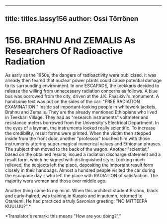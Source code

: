 
---

title: titles.lassy156
author: Ossi Törrönen
---


    
# 156. BRAHNU And ZEMALIS As Researchers Of Radioactive Radiation

As early as the 1950s, the dangers of radioactivity were publicized. It was already then feared that nuclear power plants could cause potential damage to its surrounding environment. In one ESCAPADE, the teekkaris decided to release the willing from unnecessary radiation concerns as follows. A blue bus was borrowed from the city, driven at the J.K. Paasikivi's monument. A handsome text was put on the sides of the car: "FREE RADIATION EXAMINATION." Inside sat important-looking people in whitework jackets, Brahnu and Zemalis. They are the already mentioned Ethiopians who lived in Teekkari Village. They had as "research instruments" voltmeter and resistance meters borrowed from the University's Electrical Department. In the eyes of a layman, the instruments looked really scientific. To increase the credibility, result forms were printed. When the victim then stepped inside from the front door, another "professor" touched him with those instruments uttering super-magical numerical values and Ethiopian phrases. The subject then moved to the back of the wagon. Another "scientist," based on the obtained results, issued a radiation discharge statement and a result form, which he signed with distinguished style. Looking much relieved, the subjects left the place, depositing the important result form closely in their handbags. Almost a hundred people visited the car during the escapade day - who left the place with RADIATION of satisfaction. The majority were women and those over middle age.

Another thing came to my mind. When this architect student Brahnu, black and curly-haired, was training in Kuopio and in autumn, returned to Otaniemi. He had practiced a truly Savonian greeting: "NO MITTEEPÄ KUULUU?".\*

\*Translator's remark: this means "How are you doing?"."
